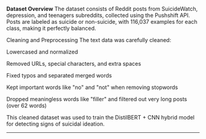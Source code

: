 **Dataset Overview**
The dataset consists of Reddit posts from SuicideWatch, depression, and teenagers subreddits, collected using the Pushshift API. Posts are labeled as suicide or non-suicide, with 116,037 examples for each class, making it perfectly balanced.

Cleaning and Preprocessing
The text data was carefully cleaned:

Lowercased and normalized

Removed URLs, special characters, and extra spaces

Fixed typos and separated merged words

Kept important words like "no" and "not" when removing stopwords

Dropped meaningless words like "filler" and filtered out very long posts (over 62 words)

This cleaned dataset was used to train the DistilBERT + CNN hybrid model for detecting signs of suicidal ideation.


---
